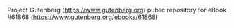 Project Gutenberg (https://www.gutenberg.org) public repository for eBook #61868 (https://www.gutenberg.org/ebooks/61868)
